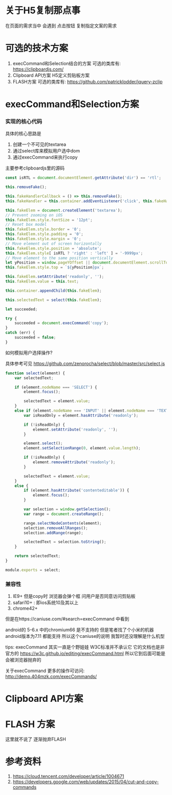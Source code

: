 # 关于H5复制那点事

在页面的需求当中 会遇到 点击按钮 复制指定文案的需求

# 可选的技术方案 

1. execCommand和Selection结合的方案 可选的类库有: https://clipboardjs.com/
2. Clipboard API方案 H5定义剪贴板方案 
3. FLASH方案 可选的类库有: https://github.com/patricklodder/jquery-zclip

# execCommand和Selection方案

### 实现的核心代码

具体的核心思路是

1. 创建一个不可见的textarea
2. 通过select库来模拟用户选中dom 
3. 通过execCommand来执行copy

主要参考clipboardjs里的源码

```javascript
const isRTL = document.documentElement.getAttribute('dir') == 'rtl';

this.removeFake();

this.fakeHandlerCallback = () => this.removeFake();
this.fakeHandler = this.container.addEventListener('click', this.fakeHandlerCallback) || true;

this.fakeElem = document.createElement('textarea');
// Prevent zooming on iOS
this.fakeElem.style.fontSize = '12pt';
// Reset box model
this.fakeElem.style.border = '0';
this.fakeElem.style.padding = '0';
this.fakeElem.style.margin = '0';
// Move element out of screen horizontally
this.fakeElem.style.position = 'absolute';
this.fakeElem.style[ isRTL ? 'right' : 'left' ] = '-9999px';
// Move element to the same position vertically
let yPosition = window.pageYOffset || document.documentElement.scrollTop;
this.fakeElem.style.top = `${yPosition}px`;

this.fakeElem.setAttribute('readonly', '');
this.fakeElem.value = this.text;

this.container.appendChild(this.fakeElem);

this.selectedText = select(this.fakeElem);

let succeeded;

try {
    succeeded = document.execCommand('copy');
}
catch (err) {
    succeeded = false;
}
```

如何模拟用户选择操作? 

具体参考可见 https://github.com/zenorocha/select/blob/master/src/select.js


```javascript
function select(element) {
    var selectedText;

    if (element.nodeName === 'SELECT') {
        element.focus();

        selectedText = element.value;
    }
    else if (element.nodeName === 'INPUT' || element.nodeName === 'TEXTAREA') {
        var isReadOnly = element.hasAttribute('readonly');

        if (!isReadOnly) {
            element.setAttribute('readonly', '');
        }

        element.select();
        element.setSelectionRange(0, element.value.length);

        if (!isReadOnly) {
            element.removeAttribute('readonly');
        }

        selectedText = element.value;
    }
    else {
        if (element.hasAttribute('contenteditable')) {
            element.focus();
        }

        var selection = window.getSelection();
        var range = document.createRange();

        range.selectNodeContents(element);
        selection.removeAllRanges();
        selection.addRange(range);

        selectedText = selection.toString();
    }

    return selectedText;
}

module.exports = select;
```

### 兼容性

1. IE9+ 但是copy时 浏览器会弹个框 问用户是否同意访问剪贴板
2. safari10+ : 即ios系统10及其以上
3. chrome42+

但是在https://caniuse.com/#search=execCommand 中看到

android的 5-6.x 中的chromium66 是不支持的 但是笔者找了个小米的机器 android版本为7.11 都能支持 所以这个caniuse的说明 我暂时还没理解是什么机型

tips: execCommand 其实一直是个野娃娃 W3C标准并不承认它 它的文档也是非官方的 https://w3c.github.io/editing/execCommand.html 所以它到后面可能是会被浏览器抛弃的

关于execCommand 更多的操作可访问: http://demo.404mzk.com/execCommands/

# Clipboard API方案



# FLASH 方案

这里就不说了 逐渐抛弃FLASH

# 参考资料

1. https://cloud.tencent.com/developer/article/1004671
2. https://developers.google.com/web/updates/2015/04/cut-and-copy-commands
